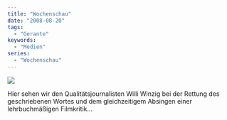 ```yaml
---
title: "Wochenschau"
date: "2008-08-20"
tags:
  - "Gerante"
keywords:
  - "Medien"
series:
  - "Wochenschau"
---
```


![](/images/codecandies/ZZ518C7DED.jpg)

Hier sehen wir den Qualitätsjournalisten Willi Winzig bei der Rettung des geschriebenen Wortes und dem gleichzeitigem Absingen einer lehrbuchmäßigen Filmkritik…
